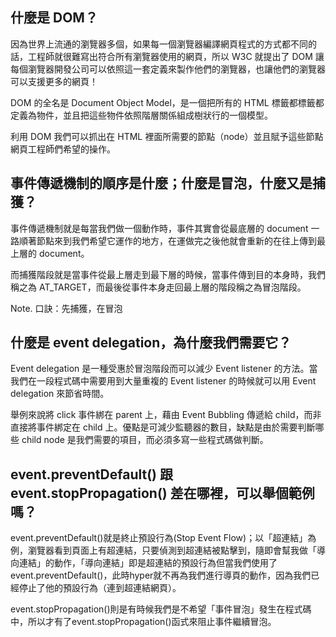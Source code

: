 ## 什麼是 DOM？
  因為世界上流通的瀏覽器多個，如果每一個瀏覽器編譯網頁程式的方式都不同的話，工程師就很難寫出符合所有瀏覽器使用的網頁，所以 W3C 就提出了 DOM 讓每個瀏覽器開發公司可以依照這一套定義來製作他們的瀏覽器，也讓他們的瀏覽器可以支援更多的網頁！  
   
  DOM 的全名是 Document Object Model，是一個把所有的 HTML 標籤都標籤都定義為物件，並且把這些物件依照階層關係組成樹狀行的一個模型。
    
  利用 DOM 我們可以抓出在 HTML 裡面所需要的節點（node）並且賦予這些節點網頁工程師們希望的操作。


## 事件傳遞機制的順序是什麼；什麼是冒泡，什麼又是捕獲？
事件傳遞機制就是每當我們做一個動作時，事件其實會從最底層的 document 一路順著節點來到我們希望它運作的地方，在運做完之後他就會重新的在往上傳到最上層的 document。  
  
而捕獲階段就是當事件從最上層走到最下層的時候，當事件傳到目的本身時，我們稱之為 AT_TARGET，而最後從事件本身走回最上層的階段稱之為冒泡階段。

Note. 口訣：先捕獲，在冒泡

## 什麼是 event delegation，為什麼我們需要它？

Event delegation 是一種受惠於冒泡階段而可以減少 Event listener 的方法。當我們在一段程式碼中需要用到大量重複的 Event listener 的時候就可以用 Event delegation 來節省時間。

舉例來說將 click 事件綁在 parent 上，藉由 Event Bubbling 傳遞給 child，而非直接將事件綁定在 child 上。優點是可減少監聽器的數目，缺點是由於需要判斷哪些 child node 是我們需要的項目，而必須多寫一些程式碼做判斷。


## event.preventDefault() 跟 event.stopPropagation() 差在哪裡，可以舉個範例嗎？

event.preventDefault()就是終止預設行為(Stop Event Flow)；以「超連結」為例，瀏覽器看到頁面上有超連結，只要偵測到超連結被點擊到，隨即會幫我做「導向連結」的動作，「導向連結」即是超連結的預設行為但當我們使用了event.preventDefault()，此時hyper就不再為我們進行導頁的動作，因為我們已經停止了他的預設行為（連到超連結網頁）。

event.stopPropagation()則是有時候我們是不希望「事件冒泡」發生在程式碼中，所以才有了event.stopPropagation()函式來阻止事件繼續冒泡。

